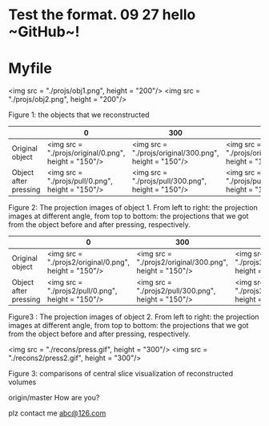 Test the format. 09 27
hello ~GitHub~!
=======
# Myfile

<img src = "./projs/obj1.png", height = "200"/> <img src = "./projs/obj2.png", height = "200"/>

Figure 1: the objects that we reconstructed

|                       | 0                                        | 300                                      | 600                                      | 900                                      |
| :-------------------- | ---------------------------------------- | ---------------------------------------- | ---------------------------------------- | ---------------------------------------- |
| Original object       | <img src = "./projs/original/0.png", height = "150"/> | <img src = "./projs/original/300.png", height = "150"/> | <img src = "./projs/original/600.png", height = "150"/> | <img src = "./projs/original/900.png", height = "150"/> |
| Object after pressing | <img src = "./projs/pull/0.png", height = "150"/> | <img src = "./projs/pull/300.png", height = "150"/> | <img src = "./projs/pull/600.png", height = "150"/> | <img src = "./projs/original/900.png", height = "150"/> |

Figure 2: The projection images of object 1. From left to right: the projection images at different angle, from top to bottom: the projections that we got from the object before and after pressing, respectively. 





|                       | 0                                        | 300                                      | 600                                      | 900                                      |
| :-------------------- | ---------------------------------------- | ---------------------------------------- | ---------------------------------------- | ---------------------------------------- |
| Original object       | <img src = "./projs2/original/0.png", height = "150"/> | <img src = "./projs2/original/300.png", height = "150"/> | <img src = "./projs2/original/600.png", height = "150"/> | <img src = "./projs/original/900.png", height = "150"/> |
| Object after pressing | <img src = "./projs2/pull/0.png", height = "150"/> | <img src = "./projs2/pull/300.png", height = "150"/> | <img src = "./projs2/pull/600.png", height = "150"/> | <img src = "./projs/original/900.png", height = "150"/> |

Figure3 : The projection images of object 2. From left to right: the projection images at different angle, from top to bottom: the projections that we got from the object before and after pressing, respectively. 

<img src = "./recons/press.gif", height = "300"/> <img src = "./recons2/press2.gif", height = "300"/>

Figure 3: comparisons of central slice visualization of reconstructed volumes

origin/master
How are you?

plz contact me   abc@126.com
